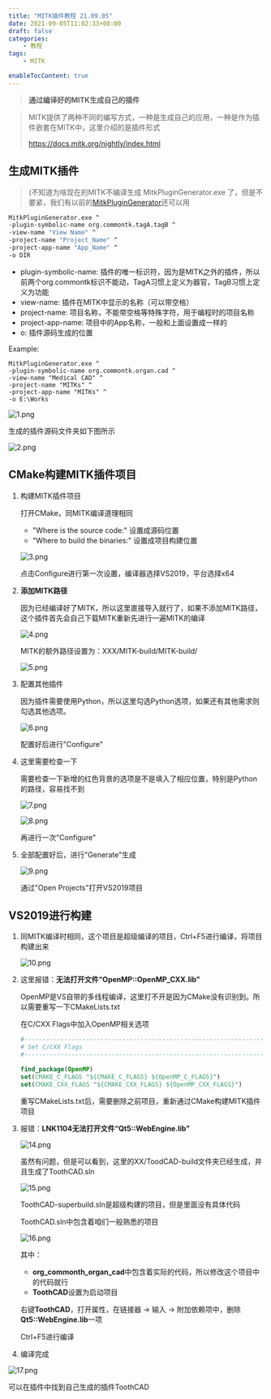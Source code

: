```yaml
---
title: "MITK插件教程 21.09.05"
date: 2021-09-05T11:02:33+08:00
draft: false
categories:
    - 教程
tags:
    - MITK

enableTocContent: true
---
```


> **通过编译好的MITK生成自己的插件**

> MITK提供了两种不同的编写方式，一种是生成自己的应用，一种是作为插件嵌套在MITK中，这里介绍的是插件形式
> 
> https://docs.mitk.org/nightly/index.html

## 生成MITK插件

> (不知道为啥现在的MITK不编译生成 MitkPluginGenerator.exe 了，但是不要紧，我们有以前的[MitkPluginGenerator](https://miaomiaoyoung.github.io/en/posts/%E6%95%99%E7%A8%8B/MitkPluginGenerator.exe)还可以用

```bash
MitkPluginGenerator.exe ^
-plugin-symbolic-name org.commontk.tagA.tagB ^
-view-name "View Name" ^
-project-name "Project_Name" ^
-project-app-name "App_Name" ^
-o DIR
```

- plugin-symbolic-name: 插件的唯一标识符，因为是MITK之外的插件，所以前两个org.commontk标识不能动，TagA习惯上定义为器官，TagB习惯上定义为功能
- view-name: 插件在MITK中显示的名称（可以带空格）
- project-name: 项目名称，不能带空格等特殊字符，用于编程时的项目名称
- project-app-name: 项目中的App名称，一般和上面设置成一样的
- o: 插件源码生成的位置

Example:

```
MitkPluginGenerator.exe ^
-plugin-symbolic-name org.commontk.organ.cad ^
-view-name "Medical CAD" ^
-project-name "MITKs" ^
-project-app-name "MITKs" ^
-o E:\Works
```

![1.png](https://i.loli.net/2021/09/05/Ofb3LvU7IPF8BXq.png)

生成的插件源码文件夹如下图所示

![2.png](https://i.loli.net/2021/09/05/q1fil5NKEDt3ysY.png)

## CMake构建MITK插件项目

1. 构建MITK插件项目

    打开CMake，同MITK编译道理相同

   - "Where is the source code:" 设置成源码位置
   - "Where to build the binaries:" 设置成项目构建位置

    ![3.png](https://i.loli.net/2021/09/05/5p7zBlMfTm8YUj3.png)

    点击Configure进行第一次设置，编译器选择VS2019，平台选择x64

2. **添加MITK路径**

    因为已经编译好了MITK，所以这里直接导入就行了，如果不添加MITK路径，这个插件首先会自己下载MITK重新先进行一遍MITK的编译

    ![4.png](https://i.loli.net/2021/09/05/h2nuT6bU3RKEZsL.png)

    MITK的额外路径设置为：XXX/MITK-build/MITK-build/

    ![5.png](https://i.loli.net/2021/09/05/xH1T6nWUgpI8lus.png)

3. 配置其他插件

    因为插件需要使用Python，所以这里勾选Python选项，如果还有其他需求则勾选其他选项。

    ![6.png](https://i.loli.net/2021/09/05/cVioSy5AaqFzpLv.png)

    配置好后进行"Configure"

4. 这里需要检查一下
    
    需要检查一下新增的红色背景的选项是不是填入了相应位置，特别是Python的路径，容易找不到

    ![7.png](https://i.loli.net/2021/09/05/893EUu5XnjRCm6K.png)

    ![8.png](https://i.loli.net/2021/09/05/uYmUls3zBb7MROC.png)

    再进行一次"Configure"


5. 全部配置好后，进行"Generate"生成

    ![9.png](https://i.loli.net/2021/09/05/a8uVDAQF7Jmi1hE.png)
    
    通过"Open Projects"打开VS2019项目

## VS2019进行构建

1. 同MITK编译时相同，这个项目是超级编译的项目，Ctrl+F5进行编译，将项目构建出来

    ![10.png](https://i.loli.net/2021/09/05/31Frivd7VbXSyz6.png)

2. 这里报错：**无法打开文件“OpenMP::OpenMP_CXX.lib”**
   
   OpenMP是VS自带的多线程编译，这里打不开是因为CMake没有识别到。所以需要重写一下CMakeLists.txt

   在C/CXX Flags中加入OpenMP相关选项

   ```cmake
   #-----------------------------------------------------------------------------
   # Set C/CXX Flags
   #-----------------------------------------------------------------------------

   find_package(OpenMP)
   set(CMAKE_C_FLAGS "${CMAKE_C_FLAGS} ${OpenMP_C_FLAGS}")
   set(CMAKE_CXX_FLAGS "${CMAKE_CXX_FLAGS} ${OpenMP_CXX_FLAGS}")
   ```

   重写CMakeLists.txt后，需要删除之前项目，重新通过CMake构建MITK插件项目

3. 报错：**LNK1104无法打开文件“Qt5::WebEngine.lib”**

    ![14.png](https://i.loli.net/2021/09/05/JywHSU3sNB7CM1i.png)

    虽然有问题，但是可以看到，这里的XX/ToodCAD-build文件夹已经生成，并且生成了ToothCAD.sln

    ![15.png](https://i.loli.net/2021/09/05/nY2m5AHTuZB76cN.png)

    ToothCAD-superbuild.sln是超级构建的项目，但是里面没有具体代码

    ToothCAD.sln中包含着咱们一般熟悉的项目

    ![16.png](https://i.loli.net/2021/09/05/OTQiBKgMILb1tkU.png)

    其中：
    
    - **org_commonth_organ_cad**中包含着实际的代码，所以修改这个项目中的代码就行
    - **ToothCAD**设置为启动项目

    右键**ToothCAD**，打开属性，在链接器 → 输入 → 附加依赖项中，删除**Qt5::WebEngine.lib**一项

    Ctrl+F5进行编译

4. 编译完成

![17.png](https://i.loli.net/2021/09/05/cTg1N5nlryCiS9X.png)

可以在插件中找到自己生成的插件ToothCAD
